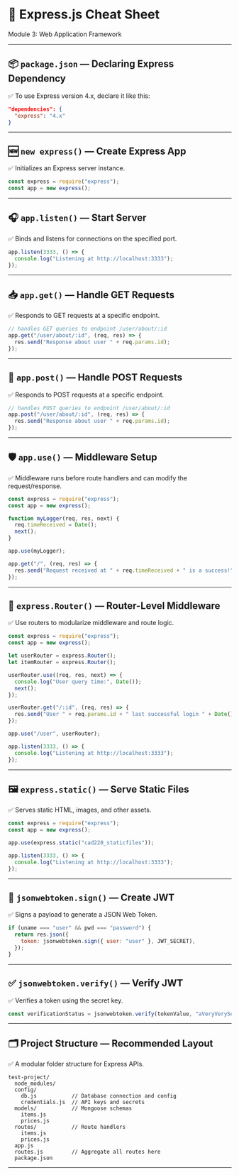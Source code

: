 # 🚀 Express.js Cheat Sheet  
Module 3: Web Application Framework

---

## 📦 `package.json` — Declaring Express Dependency  
✅ To use Express version 4.x, declare it like this:

```json
"dependencies": {
  "express": "4.x"
}
```

---

## 🆕 `new express()` — Create Express App  
✅ Initializes an Express server instance.

```js
const express = require("express");
const app = new express();
```

---

## 🎧 `app.listen()` — Start Server  
✅ Binds and listens for connections on the specified port.

```js
app.listen(3333, () => {
  console.log("Listening at http://localhost:3333");
});
```

---

## 📥 `app.get()` — Handle GET Requests  
✅ Responds to GET requests at a specific endpoint.

```js
// handles GET queries to endpoint /user/about/:id
app.get("/user/about/:id", (req, res) => {
  res.send("Response about user " + req.params.id);
});
```

---

## 📝 `app.post()` — Handle POST Requests  
✅ Responds to POST requests at a specific endpoint.

```js
// handles POST queries to endpoint /user/about/:id
app.post("/user/about/:id", (req, res) => {
  res.send("Response about user " + req.params.id);
});
```

---

## 🛡️ `app.use()` — Middleware Setup  
✅ Middleware runs before route handlers and can modify the request/response.

```js
const express = require("express");
const app = new express();

function myLogger(req, res, next) {
  req.timeReceived = Date();
  next();
}

app.use(myLogger);

app.get("/", (req, res) => {
  res.send("Request received at " + req.timeReceived + " is a success!");
});
```

---

## 🧭 `express.Router()` — Router-Level Middleware  
✅ Use routers to modularize middleware and route logic.

```js
const express = require("express");
const app = new express();

let userRouter = express.Router();
let itemRouter = express.Router();

userRouter.use((req, res, next) => {
  console.log("User query time:", Date());
  next();
});

userRouter.get("/:id", (req, res) => {
  res.send("User " + req.params.id + " last successful login " + Date());
});

app.use("/user", userRouter);

app.listen(3333, () => {
  console.log("Listening at http://localhost:3333");
});
```

---

## 🖼️ `express.static()` — Serve Static Files  
✅ Serves static HTML, images, and other assets.

```js
const express = require("express");
const app = new express();

app.use(express.static("cad220_staticfiles"));

app.listen(3333, () => {
  console.log("Listening at http://localhost:3333");
});
```

---

## 🔐 `jsonwebtoken.sign()` — Create JWT  
✅ Signs a payload to generate a JSON Web Token.

```js
if (uname === "user" && pwd === "password") {
  return res.json({
    token: jsonwebtoken.sign({ user: "user" }, JWT_SECRET),
  });
}
```

---

## ✅ `jsonwebtoken.verify()` — Verify JWT  
✅ Verifies a token using the secret key.

```js
const verificationStatus = jsonwebtoken.verify(tokenValue, "aVeryVerySecretString");
```

---

## 🗂️ Project Structure — Recommended Layout  
✅ A modular folder structure for Express APIs.

```
test-project/
  node_modules/
  config/
    db.js           // Database connection and config
    credentials.js  // API keys and secrets
  models/           // Mongoose schemas
    items.js
    prices.js
  routes/           // Route handlers
    items.js
    prices.js
  app.js
  routes.js         // Aggregate all routes here
  package.json
```

---
